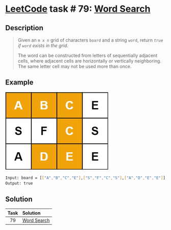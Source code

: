 # [LeetCode][leetcode] task # 79: [Word Search][task]

Description
-----------

> Given an `m x n` grid of characters `board` and a string `word`,
> return _`true` if `word` exists in the grid_.
> 
> The word can be constructed from letters of sequentially adjacent cells,
> where adjacent cells are horizontally or vertically neighboring.
> The same letter cell may not be used more than once.

Example
-------

![grid.png](image/grid.png)

```sh
Input: board = [["A","B","C","E"],["S","F","C","S"],["A","D","E","E"]], word = "ABCCED"
Output: true
```

Solution
--------

| Task | Solution                |
|:----:|:------------------------|
|  79  | [Word Search][solution] |


[leetcode]: <http://leetcode.com/>
[task]: <https://leetcode.com/problems/word-search/>
[solution]: <https://github.com/wellaxis/witalis-jkit/blob/main/module/tasks/src/main/java/com/witalis/jkit/tasks/core/task/leetcode/h1/p79/option/Practice.java>
